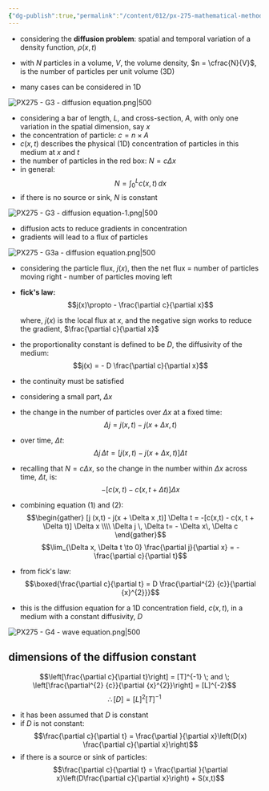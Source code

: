 ```yaml
---
{"dg-publish":true,"permalink":"/content/012/px-275-mathematical-methods/term-2/g-partial-differential-equations/px-275-g3a-diffusion-equation/","noteIcon":"1","created":"2025-01-07T12:41:44.605+00:00","updated":"2025-01-23T18:52:21.394+00:00"}
---
```


- considering the **diffusion problem**: spatial and temporal variation of a density function, $\rho(x,t)$
- with $N$ particles in a volume, $V$, the volume density, $n = \cfrac{N}{V}$, is the number of particles per unit volume (3D)

- many cases can be considered in 1D

![PX275 - G3 - diffusion equation.png|500](/img/user/pics/PX275%20-%20G3%20-%20diffusion%20equation.png)
- considering a bar of length, $L$, and cross-section, $A$, with only one variation in the spatial dimension, say $x$
- the concentration of particle: $c = n \times A$
- $c(x,t)$ describes the physical (1D) concentration of particles in this  medium at $x$ and $t$
- the number of particles in the red box: $N = c\Delta x$
- in general:
$$N = \int_{0}^{L} c(x,t)\,dx$$
- if there is no source or sink, $N$ is constant

![PX275 - G3 - diffusion equation-1.png|500](/img/user/pics/PX275%20-%20G3%20-%20diffusion%20equation-1.png)

- diffusion acts to reduce gradients in concentration
- gradients will lead to a flux of particles

![PX275 - G3a - diffusion equation.png|500](/img/user/pics/PX275%20-%20G3a%20-%20diffusion%20equation.png)

- considering the particle flux, $j(x)$, then the net flux $=$ number of particles moving right - number of particles moving left
- **fick's law:**
$$j(x)\propto - \frac{\partial c}{\partial x}$$

	where, ${} j(x)$ is the local flux at $x$, and the negative sign works to reduce the gradient, $\frac{\partial c}{\partial x}$
- the proportionality constant is defined to be $D$, the diffusivity of the medium:
$$j(x) = - D \frac{\partial c}{\partial x}$$
- the continuity must be satisfied
- considering a small part, $\Delta x$
- the change in the number of particles over $\Delta x$ at a fixed time:
$$\Delta j = j (x,t) - j(x + \Delta x ,t )$$
- over time, $\Delta t:$
$$\Delta j \, \Delta t= [j (x,t) - j(x + \Delta x ,t)]  \Delta t \tag{1}$$
- recalling that $N=c\Delta x$, so the change in the number within $\Delta x$ across time, $\Delta t$, is:
$$-[c(x,t) - c(x, t + \Delta t)] \Delta x \tag{2}$$
- combining equation $(1)$ and $(2):$
$$\begin{gather}
[j (x,t) - j(x + \Delta x ,t)]  \Delta t = -[c(x,t) - c(x, t + \Delta t)] \Delta x \\\\
\Delta j \, \Delta t= - \Delta x\, \Delta c
\end{gather}$$
$$\lim_{\Delta x, \Delta t \to 0} \frac{\partial j}{\partial x} = - \frac{\partial c}{\partial t}$$
- from fick's law:
$$\boxed{\frac{\partial c}{\partial t} = D \frac{\partial^{2} {c}}{\partial {x}^{2}}}$$
- this is the diffusion equation for a 1D concentration field, $c(x,t)$, in a medium with a constant diffusivity, $D$

![PX275 - G4 - wave equation.png|500](/img/user/pics/PX275%20-%20G4%20-%20wave%20equation.png)
## dimensions of the diffusion constant
$$\left[\frac{\partial c}{\partial t}\right] = [T]^{-1} \; and \; \left[\frac{\partial^{2} {c}}{\partial {x}^{2}}\right] = [L]^{-2}$$
$$\therefore [D] = [L]^{2}[T]^{-1}$$

- it has been assumed that $D$ is constant
- if $D$ is not constant:
$$\frac{\partial c}{\partial t} = \frac{\partial }{\partial x}\left(D(x) \frac{\partial c}{\partial x}\right)$$
- if there is a source or sink of particles:
$$\frac{\partial c}{\partial t} = \frac{\partial }{\partial x}\left(D\frac{\partial c}{\partial x}\right) + S(x,t)$$
